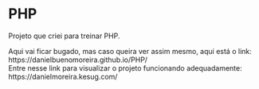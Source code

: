 # PHP
<p>Projeto que criei para treinar PHP.</p>
<p>Aqui vai ficar bugado, mas caso queira ver assim mesmo, aqui está o link:<br>
https://danielbuenomoreira.github.io/PHP/ <br>
Entre nesse link para visualizar o projeto funcionando adequadamente:<br>
https://danielmoreira.kesug.com/
